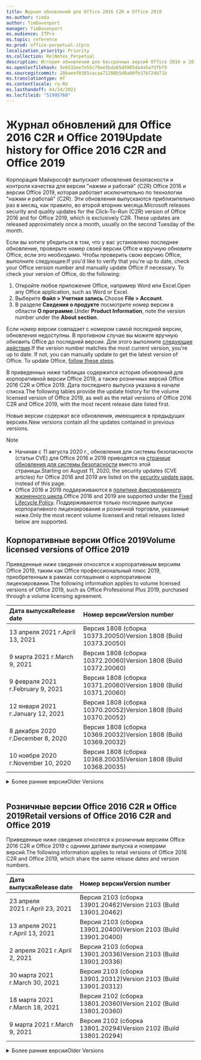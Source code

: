 ```yaml
---
title: Журнал обновлений для Office 2016 C2R и Office 2019
ms.author: timda
author: TimDavenport
manager: TimDavenport
ms.audience: ITPro
ms.topic: reference
ms.prod: office-perpetual-itpro
localization_priority: Priority
ms.collection: RelNotes_Perpetual
description: История обновлений для бессрочных версий Office 2016 и 2019 с технологией "нажми и работай" (C2R) для ИТ-специалистов
ms.openlocfilehash: 5e6532ee7e55c70ae5bda65d5905da4a5a7dfbf9
ms.sourcegitcommit: 28baeef0385cacaa71288b5d0a00fb37b724b71b
ms.translationtype: HT
ms.contentlocale: ru-RU
ms.lasthandoff: 04/24/2021
ms.locfileid: "51995760"
---
```

# <a name="update-history-for-office-2016-c2r-and-office-2019"></a><span data-ttu-id="ed028-103">Журнал обновлений для Office 2016 C2R и Office 2019</span><span class="sxs-lookup"><span data-stu-id="ed028-103">Update history for Office 2016 C2R and Office 2019</span></span>

<span data-ttu-id="ed028-p101">Корпорация Майкрософт выпускает обновления безопасности и контроля качества для версии "нажми и работай" (C2R) Office 2016 и версии Office 2019, которая работает исключительно по технологии "нажми и работай" (C2R). Эти обновления выпускаются приблизительно раз в месяц, как правило, во второй вторник месяца.</span><span class="sxs-lookup"><span data-stu-id="ed028-p101">Microsoft releases security and quality updates for the Click-To-Run (C2R) version of Office 2016 and for Office 2019, which is exclusively C2R. These updates are released approximately once a month, usually on the second Tuesday of the month.</span></span>

<span data-ttu-id="ed028-p102">Если вы хотите убедиться в том, что у вас установлено последнее обновление, проверьте номер своей версии Office и вручную обновите Office, если это необходимо. Чтобы проверить свою версию Office, выполните следующее:</span><span class="sxs-lookup"><span data-stu-id="ed028-p102">If you'd like to verify that you're up to date, check your Office version number and manually update Office if necessary. To check your version of Office, do the following:</span></span>

  1.    <span data-ttu-id="ed028-108">Откройте любое приложение Office, например Word или Excel.</span><span class="sxs-lookup"><span data-stu-id="ed028-108">Open any Office application, such as Word or Excel.</span></span>
  2.    <span data-ttu-id="ed028-109">Выберите **Файл > Учетная запись**.</span><span class="sxs-lookup"><span data-stu-id="ed028-109">Choose **File > Account**.</span></span>
  3.    <span data-ttu-id="ed028-110">В разделе **Сведения о продукте** посмотрите номер версии в области **О программе**.</span><span class="sxs-lookup"><span data-stu-id="ed028-110">Under **Product Information**, note the version number under the **About section**.</span></span>

<span data-ttu-id="ed028-p103">Если номер версии совпадает с номером самой последней версии, обновления недоступны. В противном случае вы можете вручную обновить Office до последней версии. Для этого выполните [следующие действия](https://support.office.com/article/2ab296f3-7f03-43a2-8e50-46de917611c5).</span><span class="sxs-lookup"><span data-stu-id="ed028-p103">If the version number matches the most current version, you're up to date. If not, you can manually update to get the latest version of Office. To update Office, [follow these steps](https://support.office.com/article/2ab296f3-7f03-43a2-8e50-46de917611c5).</span></span>


<span data-ttu-id="ed028-114">В приведенных ниже таблицах содержится история обновлений для корпоративной версии Office 2019, а также розничных версий Office 2016 C2R и Office 2019. Дата последнего выпуска указана в начале списка.</span><span class="sxs-lookup"><span data-stu-id="ed028-114">The following tables provide the update history for the volume licensed version of Office 2019, as well as the retail versions of Office 2016 C2R and Office 2019, with the most recent release date listed first.</span></span>

<span data-ttu-id="ed028-115">Новые версии содержат все обновления, имеющиеся в предыдущих версиях.</span><span class="sxs-lookup"><span data-stu-id="ed028-115">New versions contain all the updates contained in previous versions.</span></span>


 > [!NOTE]
> - <span data-ttu-id="ed028-116">Начиная с 11 августа 2020 г., обновления для системы безопасности (статьи CVE) для Office 2016 и 2019 приводятся на [странице обновления для системы безопасности](./microsoft365-apps-security-updates.md) вместо этой страницы.</span><span class="sxs-lookup"><span data-stu-id="ed028-116">Starting on August 11, 2020, the security updates (CVE articles) for Office 2016 and 2019 are listed on the [security update page](./microsoft365-apps-security-updates.md), instead of this page.</span></span> 
> - <span data-ttu-id="ed028-117">Office 2016 и 2019 поддерживаются в [политике фиксированного жизненного цикла](/lifecycle/policies/fixed).</span><span class="sxs-lookup"><span data-stu-id="ed028-117">Office 2016 and 2019 are supported under the [Fixed Lifecycle Policy](/lifecycle/policies/fixed).</span></span> <span data-ttu-id="ed028-118">Поддерживаются только последние выпуски корпоративного лицензирования и розничной торговли, указанные ниже.</span><span class="sxs-lookup"><span data-stu-id="ed028-118">Only the most recent volume licensed and retail releases listed below are supported.</span></span>


## <a name="volume-licensed-versions-of-office-2019"></a><span data-ttu-id="ed028-119">Корпоративные версии Office 2019</span><span class="sxs-lookup"><span data-stu-id="ed028-119">Volume licensed versions of Office 2019</span></span>
<span data-ttu-id="ed028-120">Приведенные ниже сведения относятся к корпоративным версиям Office 2019, таким как Office профессиональный плюс 2019, приобретенным в рамках соглашения о корпоративном лицензировании.</span><span class="sxs-lookup"><span data-stu-id="ed028-120">The following information applies to volume licensed versions of Office 2019, such as Office Professional Plus 2019, purchased through a volume licensing agreement.</span></span>

[//]: # (НЕ УДАЛЯТЬ ТАБЛИЦУ КОРПОРАТИВНЫХ ВЕРСИЙ НАЧАЛО)


|<span data-ttu-id="ed028-122">**Дата выпуска**</span><span class="sxs-lookup"><span data-stu-id="ed028-122">**Release date**</span></span>|<span data-ttu-id="ed028-123">**Номер версии**</span><span class="sxs-lookup"><span data-stu-id="ed028-123">**Version number**</span></span>|
|:-----|:-----|
|<span data-ttu-id="ed028-124">13 апреля 2021 г.</span><span class="sxs-lookup"><span data-stu-id="ed028-124">April 13, 2021</span></span>|<span data-ttu-id="ed028-125">Версия 1808 (сборка 10373.20050)</span><span class="sxs-lookup"><span data-stu-id="ed028-125">Version 1808 (Build 10373.20050)</span></span>|
|<span data-ttu-id="ed028-126">9 марта 2021 г.</span><span class="sxs-lookup"><span data-stu-id="ed028-126">March 9, 2021</span></span>|<span data-ttu-id="ed028-127">Версия 1808 (сборка 10372.20060)</span><span class="sxs-lookup"><span data-stu-id="ed028-127">Version 1808 (Build 10372.20060)</span></span>|
|<span data-ttu-id="ed028-128">9 февраля 2021 г.</span><span class="sxs-lookup"><span data-stu-id="ed028-128">February 9, 2021</span></span>|<span data-ttu-id="ed028-129">Версия 1808 (сборка 10371.20060)</span><span class="sxs-lookup"><span data-stu-id="ed028-129">Version 1808 (Build 10371.20060)</span></span>|
|<span data-ttu-id="ed028-130">12 января 2021 г.</span><span class="sxs-lookup"><span data-stu-id="ed028-130">January 12, 2021</span></span>|<span data-ttu-id="ed028-131">Версия 1808 (сборка 10370.20052)</span><span class="sxs-lookup"><span data-stu-id="ed028-131">Version 1808 (Build 10370.20052)</span></span>|
|<span data-ttu-id="ed028-132">8 декабря 2020 г.</span><span class="sxs-lookup"><span data-stu-id="ed028-132">December 8, 2020</span></span>|<span data-ttu-id="ed028-133">Версия 1808 (сборка 10369.20032)</span><span class="sxs-lookup"><span data-stu-id="ed028-133">Version 1808 (Build 10369.20032)</span></span>|
|<span data-ttu-id="ed028-134">10 ноября 2020 г.</span><span class="sxs-lookup"><span data-stu-id="ed028-134">November 10, 2020</span></span>|<span data-ttu-id="ed028-135">Версия 1808 (сборка 10368.20035)</span><span class="sxs-lookup"><span data-stu-id="ed028-135">Version 1808 (Build 10368.20035)</span></span>|


[//]: # (НЕ УДАЛЯТЬ ТАБЛИЦУ КОРПОРАТИВНЫХ ВЕРСИЙ КОНЕЦ)

<details>
<summary><span data-ttu-id="ed028-137">Более ранние версии</span><span class="sxs-lookup"><span data-stu-id="ed028-137">Older Versions</span></span></summary>
 

[//]: # (НЕ УДАЛЯТЬ СТАРУЮ ТАБЛИЦУ КОРПОРАТИВНЫХ ВЕРСИЙ НАЧАЛО)


|<span data-ttu-id="ed028-139">**Дата выпуска**</span><span class="sxs-lookup"><span data-stu-id="ed028-139">**Release date**</span></span>|<span data-ttu-id="ed028-140">**Номер версии**</span><span class="sxs-lookup"><span data-stu-id="ed028-140">**Version number**</span></span>|
|:-----|:-----|
|<span data-ttu-id="ed028-141">13 октября 2020 г.</span><span class="sxs-lookup"><span data-stu-id="ed028-141">October 13, 2020</span></span>|<span data-ttu-id="ed028-142">Версия 1808 (сборка 10367.20048)</span><span class="sxs-lookup"><span data-stu-id="ed028-142">Version 1808 (Build 10367.20048)</span></span>|
|<span data-ttu-id="ed028-143">8 сентября 2020 г.</span><span class="sxs-lookup"><span data-stu-id="ed028-143">September 8, 2020</span></span>|<span data-ttu-id="ed028-144">Версия 1808 (сборка 10366.20016)</span><span class="sxs-lookup"><span data-stu-id="ed028-144">Version 1808 (Build 10366.20016)</span></span>|
|<span data-ttu-id="ed028-145">11 августа 2020 г.</span><span class="sxs-lookup"><span data-stu-id="ed028-145">August 11, 2020</span></span>|<span data-ttu-id="ed028-146">Версия 1808 (сборка 10364.20059)</span><span class="sxs-lookup"><span data-stu-id="ed028-146">Version 1808 (Build 10364.20059)</span></span>|
|<span data-ttu-id="ed028-147">14 июля 2020 г.</span><span class="sxs-lookup"><span data-stu-id="ed028-147">July 14, 2020</span></span>   |<span data-ttu-id="ed028-148">Версия 1808 (сборка 10363.20015)</span><span class="sxs-lookup"><span data-stu-id="ed028-148">Version 1808 (Build 10363.20015)</span></span>  |
|<span data-ttu-id="ed028-149">9 июня 2020 г.</span><span class="sxs-lookup"><span data-stu-id="ed028-149">June 9, 2020</span></span>   |<span data-ttu-id="ed028-150">Версия 1808 (сборка 10361.20002)</span><span class="sxs-lookup"><span data-stu-id="ed028-150">Version 1808 (Build 10361.20002)</span></span>  |
|<span data-ttu-id="ed028-151">12 мая 2020 г.</span><span class="sxs-lookup"><span data-stu-id="ed028-151">May 12, 2020</span></span>   |<span data-ttu-id="ed028-152">Версия 1808 (сборка 10359.20023)</span><span class="sxs-lookup"><span data-stu-id="ed028-152">Version 1808 (Build 10359.20023)</span></span>  |
|<span data-ttu-id="ed028-153">14 апреля 2020 г.</span><span class="sxs-lookup"><span data-stu-id="ed028-153">April 14, 2020</span></span>   |<span data-ttu-id="ed028-154">Версия 1808 (сборка 10358.20061)</span><span class="sxs-lookup"><span data-stu-id="ed028-154">Version 1808 (Build 10358.20061)</span></span>  |
|<span data-ttu-id="ed028-155">10 марта 2020 г.</span><span class="sxs-lookup"><span data-stu-id="ed028-155">March 10, 2020</span></span>   |<span data-ttu-id="ed028-156">Версия 1808 (сборка 10357.20081)</span><span class="sxs-lookup"><span data-stu-id="ed028-156">Version 1808 (Build 10357.20081)</span></span>  |
|<span data-ttu-id="ed028-157">11 февраля 2020 г.</span><span class="sxs-lookup"><span data-stu-id="ed028-157">February 11, 2020</span></span>   |<span data-ttu-id="ed028-158">Версия 1808 (сборка 10356.20006)</span><span class="sxs-lookup"><span data-stu-id="ed028-158">Version 1808 (Build 10356.20006)</span></span>  |


[//]: # (НЕ УДАЛЯТЬ СТАРУЮ ТАБЛИЦУ КОРПОРАТИВНЫХ ВЕРСИЙ КОНЕЦ)

</details>


<br/>

## <a name="retail-versions-of-office-2016-c2r-and-office-2019"></a><span data-ttu-id="ed028-160">Розничные версии Office 2016 C2R и Office 2019</span><span class="sxs-lookup"><span data-stu-id="ed028-160">Retail versions of Office 2016 C2R and Office 2019</span></span>
<span data-ttu-id="ed028-161">Приведенные ниже сведения относятся к розничным версиям Office 2016 C2R и Office 2019 c одними датами выпуска и номерами версий.</span><span class="sxs-lookup"><span data-stu-id="ed028-161">The following information applies to retail versions of Office 2016 C2R and Office 2019, which share the same release dates and version numbers.</span></span>

[//]: # (НЕ УДАЛЯТЬ ТАБЛИЦУ РОЗНИЧНЫХ ВЕРСИЙ НАЧАЛО)


|<span data-ttu-id="ed028-163">**Дата выпуска**</span><span class="sxs-lookup"><span data-stu-id="ed028-163">**Release date**</span></span>|<span data-ttu-id="ed028-164">**Номер версии**</span><span class="sxs-lookup"><span data-stu-id="ed028-164">**Version number**</span></span>|
|:-----|:-----|
|<span data-ttu-id="ed028-165">23 апреля 2021 г.</span><span class="sxs-lookup"><span data-stu-id="ed028-165">April 23, 2021</span></span>|<span data-ttu-id="ed028-166">Версия 2103 (сборка 13901.20462)</span><span class="sxs-lookup"><span data-stu-id="ed028-166">Version 2103 (Build 13901.20462)</span></span>|
|<span data-ttu-id="ed028-167">13 апреля 2021 г.</span><span class="sxs-lookup"><span data-stu-id="ed028-167">April 13, 2021</span></span>|<span data-ttu-id="ed028-168">Версия 2103 (сборка 13901.20400)</span><span class="sxs-lookup"><span data-stu-id="ed028-168">Version 2103 (Build 13901.20400)</span></span>|
|<span data-ttu-id="ed028-169">2 апреля 2021 г.</span><span class="sxs-lookup"><span data-stu-id="ed028-169">April 2, 2021</span></span>|<span data-ttu-id="ed028-170">Версия 2103 (сборка 13901.20336)</span><span class="sxs-lookup"><span data-stu-id="ed028-170">Version 2103 (Build 13901.20336)</span></span>|
|<span data-ttu-id="ed028-171">30 марта 2021 г.</span><span class="sxs-lookup"><span data-stu-id="ed028-171">March 30, 2021</span></span>|<span data-ttu-id="ed028-172">Версия 2103 (сборка 13901.20312)</span><span class="sxs-lookup"><span data-stu-id="ed028-172">Version 2103 (Build 13901.20312)</span></span>|
|<span data-ttu-id="ed028-173">18 марта 2021 г.</span><span class="sxs-lookup"><span data-stu-id="ed028-173">March 18, 2021</span></span>|<span data-ttu-id="ed028-174">Версия 2102 (сборка 13801.20360)</span><span class="sxs-lookup"><span data-stu-id="ed028-174">Version 2102 (Build 13801.20360)</span></span>|
|<span data-ttu-id="ed028-175">9 марта 2021 г.</span><span class="sxs-lookup"><span data-stu-id="ed028-175">March 9, 2021</span></span>|<span data-ttu-id="ed028-176">Версия 2102 (сборка 13801.20294)</span><span class="sxs-lookup"><span data-stu-id="ed028-176">Version 2102 (Build 13801.20294)</span></span>|


[//]: # (НЕ УДАЛЯТЬ ТАБЛИЦУ РОЗНИЧНЫХ ВЕРСИЙ КОНЕЦ)

<details>
<summary><span data-ttu-id="ed028-178">Более ранние версии</span><span class="sxs-lookup"><span data-stu-id="ed028-178">Older Versions</span></span></summary>
 

[//]: # (НЕ УДАЛЯТЬ СТАРУЮ ТАБЛИЦУ РОЗНИЧНЫХ ВЕРСИЙ НАЧАЛО)


|<span data-ttu-id="ed028-180">**Дата выпуска**</span><span class="sxs-lookup"><span data-stu-id="ed028-180">**Release date**</span></span>|<span data-ttu-id="ed028-181">**Номер версии**</span><span class="sxs-lookup"><span data-stu-id="ed028-181">**Version number**</span></span>|
|:-----|:-----|
|<span data-ttu-id="ed028-182">1 марта 2021 г.</span><span class="sxs-lookup"><span data-stu-id="ed028-182">March 1, 2021</span></span>|<span data-ttu-id="ed028-183">Версия 2102 (сборка 13801.20266)</span><span class="sxs-lookup"><span data-stu-id="ed028-183">Version 2102 (Build 13801.20266)</span></span>|
|<span data-ttu-id="ed028-184">16 февраля 2021 г.</span><span class="sxs-lookup"><span data-stu-id="ed028-184">February 16, 2021</span></span>|<span data-ttu-id="ed028-185">Версия 2101 (сборка 13628.20448)</span><span class="sxs-lookup"><span data-stu-id="ed028-185">Version 2101 (Build 13628.20448)</span></span>|
|<span data-ttu-id="ed028-186">9 февраля 2021 г.</span><span class="sxs-lookup"><span data-stu-id="ed028-186">February 9, 2021</span></span>|<span data-ttu-id="ed028-187">Версия 2101 (сборка 13628.20380)</span><span class="sxs-lookup"><span data-stu-id="ed028-187">Version 2101 (Build 13628.20380)</span></span>|
|<span data-ttu-id="ed028-188">26 января 2021 г.</span><span class="sxs-lookup"><span data-stu-id="ed028-188">January 26, 2021</span></span>|<span data-ttu-id="ed028-189">Версия 2101 (сборка 13628.20274)</span><span class="sxs-lookup"><span data-stu-id="ed028-189">Version 2101 (Build 13628.20274)</span></span>|
|<span data-ttu-id="ed028-190">21 января 2021 г.</span><span class="sxs-lookup"><span data-stu-id="ed028-190">January 21, 2021</span></span>|<span data-ttu-id="ed028-191">Версия 2012 (сборка 13530.20440)</span><span class="sxs-lookup"><span data-stu-id="ed028-191">Version 2012 (Build 13530.20440)</span></span>|
|<span data-ttu-id="ed028-192">12 января 2021 г.</span><span class="sxs-lookup"><span data-stu-id="ed028-192">January 12, 2021</span></span>|<span data-ttu-id="ed028-193">Версия 2012 (сборка 13530.20376)</span><span class="sxs-lookup"><span data-stu-id="ed028-193">Version 2012 (Build 13530.20376)</span></span>|
|<span data-ttu-id="ed028-194">5 января 2021 г.</span><span class="sxs-lookup"><span data-stu-id="ed028-194">January 5, 2021</span></span>|<span data-ttu-id="ed028-195">Версия 2012 (сборка 13530.20316)</span><span class="sxs-lookup"><span data-stu-id="ed028-195">Version 2012 (Build 13530.20316)</span></span>|
|<span data-ttu-id="ed028-196">Декабрь 21, 2020 г.</span><span class="sxs-lookup"><span data-stu-id="ed028-196">December 21, 2020</span></span>|<span data-ttu-id="ed028-197">Версия 2011 (сборка 13426.20404)</span><span class="sxs-lookup"><span data-stu-id="ed028-197">Version 2011 (Build 13426.20404)</span></span>|
|<span data-ttu-id="ed028-198">8 декабря 2020 г.</span><span class="sxs-lookup"><span data-stu-id="ed028-198">December 8, 2020</span></span>|<span data-ttu-id="ed028-199">Версия 2011 (сборка 13426.20332)</span><span class="sxs-lookup"><span data-stu-id="ed028-199">Version 2011 (Build 13426.20332)</span></span>|
|<span data-ttu-id="ed028-200">2 декабря 2020 г.</span><span class="sxs-lookup"><span data-stu-id="ed028-200">December 2, 2020</span></span>|<span data-ttu-id="ed028-201">Версия 2011 (сборка 13426.20308)</span><span class="sxs-lookup"><span data-stu-id="ed028-201">Version 2011 (Build 13426.20308)</span></span>|
|<span data-ttu-id="ed028-202">30 ноября 2020 г.</span><span class="sxs-lookup"><span data-stu-id="ed028-202">November 30, 2020</span></span>|<span data-ttu-id="ed028-203">Версия 2011 (сборка 13426.20294)</span><span class="sxs-lookup"><span data-stu-id="ed028-203">Version 2011 (Build 13426.20294)</span></span>|
|<span data-ttu-id="ed028-204">23 ноября 2020 г.</span><span class="sxs-lookup"><span data-stu-id="ed028-204">November 23, 2020</span></span>|<span data-ttu-id="ed028-205">Версия 2011 (сборка 13426.20274)</span><span class="sxs-lookup"><span data-stu-id="ed028-205">Version 2011 (Build 13426.20274)</span></span>|
|<span data-ttu-id="ed028-206">17 ноября 2020 г.</span><span class="sxs-lookup"><span data-stu-id="ed028-206">November 17, 2020</span></span>|<span data-ttu-id="ed028-207">Версия 2010 (сборка 13328.20408)</span><span class="sxs-lookup"><span data-stu-id="ed028-207">Version 2010 (Build 13328.20408)</span></span>|
|<span data-ttu-id="ed028-208">10 ноября 2020 г.</span><span class="sxs-lookup"><span data-stu-id="ed028-208">November 10, 2020</span></span>|<span data-ttu-id="ed028-209">Версия 2010 (сборка 13328.20356)</span><span class="sxs-lookup"><span data-stu-id="ed028-209">Version 2010 (Build 13328.20356)</span></span>|
|<span data-ttu-id="ed028-210">27 октября 2020 г.</span><span class="sxs-lookup"><span data-stu-id="ed028-210">October 27, 2020</span></span>|<span data-ttu-id="ed028-211">Версия 2010 (сборка 13328.20292)</span><span class="sxs-lookup"><span data-stu-id="ed028-211">Version 2010 (Build 13328.20292)</span></span>|
|<span data-ttu-id="ed028-212">21 октября 2020 г.</span><span class="sxs-lookup"><span data-stu-id="ed028-212">October 21, 2020</span></span>|<span data-ttu-id="ed028-213">Версия 2009 (сборка 13231.20418)</span><span class="sxs-lookup"><span data-stu-id="ed028-213">Version 2009 (Build 13231.20418)</span></span>|
|<span data-ttu-id="ed028-214">13 октября 2020 г.</span><span class="sxs-lookup"><span data-stu-id="ed028-214">October 13, 2020</span></span>|<span data-ttu-id="ed028-215">Версия 2009 (сборка 13231.20390)</span><span class="sxs-lookup"><span data-stu-id="ed028-215">Version 2009 (Build 13231.20390)</span></span>|
|<span data-ttu-id="ed028-216">8 октября 2020 г.</span><span class="sxs-lookup"><span data-stu-id="ed028-216">October 8, 2020</span></span>|<span data-ttu-id="ed028-217">Версия 2009 (сборка 13231.20368)</span><span class="sxs-lookup"><span data-stu-id="ed028-217">Version 2009 (Build 13231.20368)</span></span>|
|<span data-ttu-id="ed028-218">28 сентября 2020 г.</span><span class="sxs-lookup"><span data-stu-id="ed028-218">September 28, 2020</span></span>|<span data-ttu-id="ed028-219">Версия 2009 (сборка 13231.20262)</span><span class="sxs-lookup"><span data-stu-id="ed028-219">Version 2009 (Build 13231.20262)</span></span>|
|<span data-ttu-id="ed028-220">22 сентября 2020 г.</span><span class="sxs-lookup"><span data-stu-id="ed028-220">September 22, 2020</span></span>|<span data-ttu-id="ed028-221">Версия 2008 (сборка 13127.20508)</span><span class="sxs-lookup"><span data-stu-id="ed028-221">Version 2008 (Build 13127.20508)</span></span>|
|<span data-ttu-id="ed028-222">9 сентября 2020 г.</span><span class="sxs-lookup"><span data-stu-id="ed028-222">September 9, 2020</span></span>|<span data-ttu-id="ed028-223">Версия 2008 (сборка 13127.20408)</span><span class="sxs-lookup"><span data-stu-id="ed028-223">Version 2008 (Build 13127.20408)</span></span>|
|<span data-ttu-id="ed028-224">31 августа 2020 г.</span><span class="sxs-lookup"><span data-stu-id="ed028-224">August 31, 2020</span></span>|<span data-ttu-id="ed028-225">Версия 2008 (сборка 13127.20296)</span><span class="sxs-lookup"><span data-stu-id="ed028-225">Version 2008 (Build 13127.20296)</span></span>|
|<span data-ttu-id="ed028-226">25 августа 2020 г.</span><span class="sxs-lookup"><span data-stu-id="ed028-226">August 25, 2020</span></span>|<span data-ttu-id="ed028-227">Версия 2007 (сборка 13029.20460)</span><span class="sxs-lookup"><span data-stu-id="ed028-227">Version 2007 (Build 13029.20460)</span></span>|
|<span data-ttu-id="ed028-228">11 августа 2020 г.</span><span class="sxs-lookup"><span data-stu-id="ed028-228">August 11, 2020</span></span>|<span data-ttu-id="ed028-229">Версия 2007 (сборка 13029.20344)</span><span class="sxs-lookup"><span data-stu-id="ed028-229">Version 2007 (Build 13029.20344)</span></span>|
|<span data-ttu-id="ed028-230">30 июля 2020 г.</span><span class="sxs-lookup"><span data-stu-id="ed028-230">July 30, 2020</span></span>|<span data-ttu-id="ed028-231">Версия 2007 (сборка 13029.20308)</span><span class="sxs-lookup"><span data-stu-id="ed028-231">Version 2007 (Build 13029.20308)</span></span>  |
|<span data-ttu-id="ed028-232">28 июля 2020 г.</span><span class="sxs-lookup"><span data-stu-id="ed028-232">July 28, 2020</span></span>|<span data-ttu-id="ed028-233">Версия 2006 (сборка 13001.20498)</span><span class="sxs-lookup"><span data-stu-id="ed028-233">Version 2006 (Build 13001.20498)</span></span>  |
|<span data-ttu-id="ed028-234">14 июля 2020 г.</span><span class="sxs-lookup"><span data-stu-id="ed028-234">July 14, 2020</span></span>|<span data-ttu-id="ed028-235">Версия 2006 (сборка 13001.20384)</span><span class="sxs-lookup"><span data-stu-id="ed028-235">Version 2006 (Build 13001.20384)</span></span>  |
|<span data-ttu-id="ed028-236">30 июня 2020 г.</span><span class="sxs-lookup"><span data-stu-id="ed028-236">June 30, 2020</span></span>|<span data-ttu-id="ed028-237">Версия 2006 (сборка 13001.20266)</span><span class="sxs-lookup"><span data-stu-id="ed028-237">Version 2006 (Build 13001.20266)</span></span>  |
|<span data-ttu-id="ed028-238">24 июня 2020 г.</span><span class="sxs-lookup"><span data-stu-id="ed028-238">June 24, 2020</span></span>|<span data-ttu-id="ed028-239">Версия 2005 (сборка 12827.20470)</span><span class="sxs-lookup"><span data-stu-id="ed028-239">Version 2005 (Build 12827.20470)</span></span>  |
|<span data-ttu-id="ed028-240">9 июня 2020 г.</span><span class="sxs-lookup"><span data-stu-id="ed028-240">June 9, 2020</span></span>|<span data-ttu-id="ed028-241">Версия 2005 (сборка 12827.20336)</span><span class="sxs-lookup"><span data-stu-id="ed028-241">Version 2005 (Build 12827.20336)</span></span>  |
|<span data-ttu-id="ed028-242">2 июня 2020 г.</span><span class="sxs-lookup"><span data-stu-id="ed028-242">June 2, 2020</span></span>|<span data-ttu-id="ed028-243">Версия 2005 (сборка 12827.20268)</span><span class="sxs-lookup"><span data-stu-id="ed028-243">Version 2005 (Build 12827.20268)</span></span>  |
|<span data-ttu-id="ed028-244">21 мая 2020 г.</span><span class="sxs-lookup"><span data-stu-id="ed028-244">May 21, 2020</span></span>|<span data-ttu-id="ed028-245">Версия 2004 (сборка 12730.20352)</span><span class="sxs-lookup"><span data-stu-id="ed028-245">Version 2004 (Build 12730.20352)</span></span>  |
|<span data-ttu-id="ed028-246">12 мая 2020 г.</span><span class="sxs-lookup"><span data-stu-id="ed028-246">May 12, 2020</span></span>|<span data-ttu-id="ed028-247">Версия 2004 (сборка 12730.20270)</span><span class="sxs-lookup"><span data-stu-id="ed028-247">Version 2004 (Build 12730.20270)</span></span>  |
|<span data-ttu-id="ed028-248">4 мая 2020 г.</span><span class="sxs-lookup"><span data-stu-id="ed028-248">May 4, 2020</span></span>|<span data-ttu-id="ed028-249">Версия 2004 (сборка 12730.20250)</span><span class="sxs-lookup"><span data-stu-id="ed028-249">Version 2004 (Build 12730.20250)</span></span>  |
|<span data-ttu-id="ed028-250">29 апреля 2020 г.</span><span class="sxs-lookup"><span data-stu-id="ed028-250">April 29, 2020</span></span>|<span data-ttu-id="ed028-251">Версия 2004 (сборка 12730.20236)</span><span class="sxs-lookup"><span data-stu-id="ed028-251">Version 2004 (Build 12730.20236)</span></span>  |
|<span data-ttu-id="ed028-252">15 апреля 2020 г.</span><span class="sxs-lookup"><span data-stu-id="ed028-252">April 15, 2020</span></span>|<span data-ttu-id="ed028-253">Версия 2003 (сборка 12624.20466)</span><span class="sxs-lookup"><span data-stu-id="ed028-253">Version 2003 (Build 12624.20466)</span></span>  |
|<span data-ttu-id="ed028-254">14 апреля 2020 г.</span><span class="sxs-lookup"><span data-stu-id="ed028-254">April 14, 2020</span></span>|<span data-ttu-id="ed028-255">Версия 2003 (сборка 12624.20442)</span><span class="sxs-lookup"><span data-stu-id="ed028-255">Version 2003 (Build 12624.20442)</span></span>  |
|<span data-ttu-id="ed028-256">31 марта 2020 г.</span><span class="sxs-lookup"><span data-stu-id="ed028-256">March 31, 2020</span></span>|<span data-ttu-id="ed028-257">Версия 2003 (сборка 12624.20382)</span><span class="sxs-lookup"><span data-stu-id="ed028-257">Version 2003 (Build 12624.20382)</span></span>  |
|<span data-ttu-id="ed028-258">25 марта 2020 г.</span><span class="sxs-lookup"><span data-stu-id="ed028-258">March 25, 2020</span></span>|<span data-ttu-id="ed028-259">Версия 2003 (сборка 12624.20320)</span><span class="sxs-lookup"><span data-stu-id="ed028-259">Version 2003 (Build 12624.20320)</span></span>  |
|<span data-ttu-id="ed028-260">10 марта 2020 г.</span><span class="sxs-lookup"><span data-stu-id="ed028-260">March 10, 2020</span></span>|<span data-ttu-id="ed028-261">Версия 2002 (сборка 12527.20278)</span><span class="sxs-lookup"><span data-stu-id="ed028-261">Version 2002 (Build 12527.20278)</span></span>  |
|<span data-ttu-id="ed028-262">1 марта 2020 г.</span><span class="sxs-lookup"><span data-stu-id="ed028-262">March 1, 2020</span></span>   |<span data-ttu-id="ed028-263">Версия 2002 (сборка 12527.20242)</span><span class="sxs-lookup"><span data-stu-id="ed028-263">Version 2002 (Build 12527.20242)</span></span>  |


[//]: # (НЕ УДАЛЯТЬ СТАРУЮ ТАБЛИЦУ РОЗНИЧНЫХ ВЕРСИЙ КОНЕЦ)


</details>